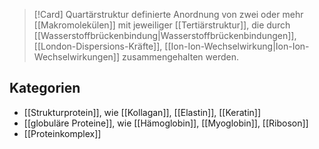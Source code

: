 >[!Card] Quartärstruktur
>definierte Anordnung von zwei oder mehr [[Makromolekülen]] mit jeweiliger [[Tertiärstruktur]], die durch [[Wasserstoffbrückenbindung|Wasserstoffbrückenbindungen]], [[London-Dispersions-Kräfte]], [[Ion-Ion-Wechselwirkung|Ion-Ion-Wechselwirkungen]] zusammengehalten werden.
<!--SR:!2025-12-05,146,290-->

## Kategorien
- [[Strukturprotein]], wie [[Kollagan]], [[Elastin]], [[Keratin]]
- [[globuläre Proteine]], wie [[Hämoglobin]], [[Myoglobin]], [[Riboson]]
- [[Proteinkomplex]]
